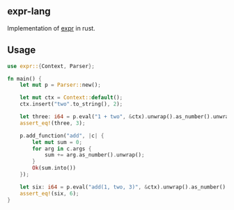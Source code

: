 ## expr-lang

Implementation of [expr](https://expr-lang.org/) in rust.

## Usage

```rust
use expr::{Context, Parser};

fn main() {
    let mut p = Parser::new();

    let mut ctx = Context::default();
    ctx.insert("two".to_string(), 2);

    let three: i64 = p.eval("1 + two", &ctx).unwrap().as_number().unwrap();
    assert_eq!(three, 3);

    p.add_function("add", |c| {
        let mut sum = 0;
        for arg in c.args {
            sum += arg.as_number().unwrap();
        }
        Ok(sum.into())
    });

    let six: i64 = p.eval("add(1, two, 3)", &ctx).unwrap().as_number().unwrap();
    assert_eq!(six, 6);
}
```
